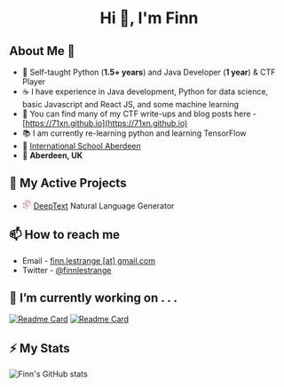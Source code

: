 <h1 align="center">Hi 👋, I'm Finn</h1>

## About Me 📌

 * 🐍 Self-taught Python (**1.5+ years**) and Java Developer (**1 year**) & CTF Player
 * ☕ I have experience in Java development, Python for data science, basic Javascript and React JS, and some machine learning
 * 📠 You can find many of my CTF write-ups and blog posts here - [https://71xn.github.io](https://71xn.github.io)
 * 📚 I am currently re-learning python and learning TensorFlow
 * 🎒 [International School Aberdeen](https://github.com/InternationalSchoolAberdeen)
 * 📍 **Aberdeen, UK**

## 🧠 My Active Projects
 * ![](https://github.com/InternationalSchoolAberdeen/aiproject/raw/main/favicon-16x16.png) [DeepText](https://internationalschoolaberdeen.github.io/aiproject/) Natural Language Generator

## 📫 How to reach me
 * Email - [finn.lestrange [at] gmail.com](mailto:finn.lestrange@gmail.com)
 * Twitter - [@finnlestrange](https://twitter.com/finnlestrange)


## 🔭 I’m currently working on . . .
[![Readme Card](https://github-readme-stats.vercel.app/api/pin/?username=71xn&repo=DeepText&theme=material-palenight)](https://github.com/71xn/DeepText)
[![Readme Card](https://github-readme-stats.vercel.app/api/pin/?username=71xn&repo=learning-python&theme=material-palenight)](https://github.com/71xn/learning-python)

## ⚡ My Stats

![Finn's GitHub stats](https://github-readme-stats.vercel.app/api?username=71xn&show_icons=true&theme=material-palenight) 
<!-- [![Top Langs](https://github-readme-stats.vercel.app/api/top-langs/?username=71xn&layout=compact&theme=material-palenight)](https://github.com/71xn)
